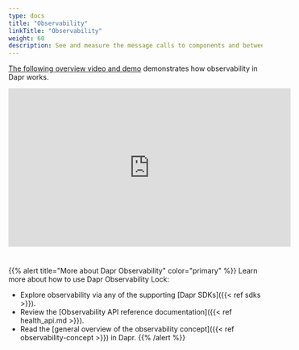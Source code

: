 ```yaml
---
type: docs
title: "Observability"
linkTitle: "Observability"
weight: 60
description: See and measure the message calls to components and between networked services
---
```


[The following overview video and demo](https://www.youtube.com/live/0y7ne6teHT4?si=3bmNSSyIEIVSF-Ej&t=9931) demonstrates how observability in Dapr works. 

<iframe width="560" height="315" src="https://www.youtube.com/embed/0y7ne6teHT4?si=iURnLk57t2zN-7zP&amp;start=12653" title="YouTube video player" style="padding-bottom:25px;" frameborder="0" allow="accelerometer; autoplay; clipboard-write; encrypted-media; gyroscope; picture-in-picture; web-share" allowfullscreen></iframe>

{{% alert title="More about Dapr Observability" color="primary" %}}
 Learn more about how to use Dapr Observability Lock:
 - Explore observability via any of the supporting [Dapr SDKs]({{< ref sdks >}}). 
 - Review the [Observability API reference documentation]({{< ref health_api.md >}}).
 - Read the [general overview of the observability concept]({{< ref observability-concept >}}) in Dapr.
{{% /alert %}}
